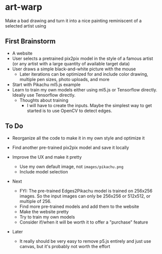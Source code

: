 # art-warp

Make a bad drawing and turn it into a nice painting reminiscent of a selected artist using 

## First Brainstorm

- A website
- User selects a pretrained pix2pix model in the style of a famous artist (or any artist with a large quantity of available target data)
- User draws a simple black-and-white picture with the mouse
  - Later iterations can be optimized for and include color drawing, multiple pen sizes, photo uploads, and more
- Start with Pikachu ml5.js example
- Learn to train my own models either using ml5.js or Tensorflow directly. Ideally use Tensorflow directly.
  - Thoughts about training
    - I will have to create the inputs. Maybe the simplest way to get started is to use OpenCV to detect edges.

## To Do

- Reorganize all the code to make it in my own style and optimize it
- Find another pre-trained pix2pix model and save it locally
- Improve the UX and make it pretty
    - Use my own default image, not `images/pikachu.png`
    - Include model selection

- Next
    - FYI: The pre-trained Edges2Pikachu model is trained on 256x256 images. So the input images can only be 256x256 or 512x512, or multiple of 256.
    - Find more pre-trained models and add them to the website
    - Make the website pretty
    - Try to train my own models
    - Consider if/when it will be worth it to offer a "purchase" feature

- Later
    - It really should be very easy to remove p5.js entirely and just use canvas, but it's probably not worth the effort